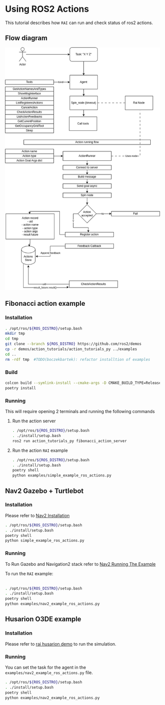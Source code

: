 # Using ROS2 Actions

This tutorial describes how `RAI` can run and check status of ros2 actions.

## Flow diagram

![](./imgs/actions_flow.png)

## Fibonacci action example

### Installation

```bash
. /opt/ros/${ROS_DISTRO}/setup.bash
mkdir tmp
cd tmp
git clone --branch ${ROS_DISTRO} https://github.com/ros2/demos
cp -r demos/action_tutorials/action_tutorials_py ../examples
cd ..
rm -rdf tmp  #TODO(boczekbartek): refactor installtion of examples
```

### Build

```bash
colcon build --symlink-install --cmake-args -D CMAKE_BUILD_TYPE=Release
poetry install
```

### Running

This will require opening 2 terminals and running the following commands

1. Run the action server

   ```bash
   . /opt/ros/${ROS_DISTRO}/setup.bash
   . ./install/setup.bash
   ros2 run action_tutorials_py fibonacci_action_server
   ```

2. Run the action `RAI` example

   ```bash
   . /opt/ros/${ROS_DISTRO}/setup.bash
   . ./install/setup.bash
   poetry shell
   python examples/simple_example_ros_actions.py
   ```

## Nav2 Gazebo + Turtlebot

### Installation

Please refer to [Nav2 Installation][nav2 installation]

```bash
. /opt/ros/${ROS_DISTRO}/setup.bash
. ./install/setup.bash
poetry shell
python simple_example_ros_actions.py
```

### Running

To Run Gazebo and Navigation2 stack refer to [Nav2 Running The Example][nav2 running the example]

To run the `RAI` example:

```bash

. /opt/ros/${ROS_DISTRO}/setup.bash
. ./install/setup.bash
poetry shell
python examples/nav2_example_ros_actions.py
```

## Husarion O3DE example

### Installation

Please refer to [rai husarion demo][rai husarion demo] to run the simulation.

### Running

You can set the task for the agent in the `examples/nav2_example_ros_actions.py` file.

```bash
. /opt/ros/${ROS_DISTRO}/setup.bash
. ./install/setup.bash
poetry shell
python examples/nav2_example_ros_actions.py
```

[nav2 installation]: https://docs.nav2.org/getting_started/index.html#installation
[nav2 running the example]: https://docs.nav2.org/getting_started/index.html#running-the-example
[rai husarion demo]: https://github.com/RobotecAI/rai-husarion-demo-private
